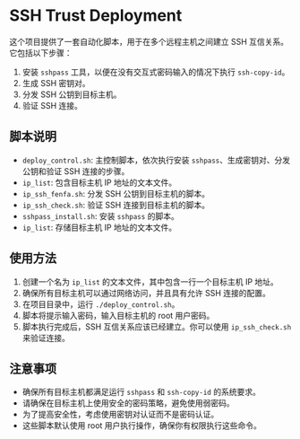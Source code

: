 # SSH Trust Deployment

这个项目提供了一套自动化脚本，用于在多个远程主机之间建立 SSH 互信关系。它包括以下步骤：

1. 安装 `sshpass` 工具，以便在没有交互式密码输入的情况下执行 `ssh-copy-id`。
2. 生成 SSH 密钥对。
3. 分发 SSH 公钥到目标主机。
4. 验证 SSH 连接。

## 脚本说明

- `deploy_control.sh`: 主控制脚本，依次执行安装 `sshpass`、生成密钥对、分发公钥和验证 SSH 连接的步骤。
- `ip_list`: 包含目标主机 IP 地址的文本文件。
- `ip_ssh_fenfa.sh`: 分发 SSH 公钥到目标主机的脚本。
- `ip_ssh_check.sh`: 验证 SSH 连接到目标主机的脚本。
- `sshpass_install.sh`: 安装 `sshpass` 的脚本。
- `ip_list`: 存储目标主机 IP 地址的文本文件。

## 使用方法

1. 创建一个名为 `ip_list` 的文本文件，其中包含一行一个目标主机 IP 地址。
2. 确保所有目标主机可以通过网络访问，并且具有允许 SSH 连接的配置。
3. 在项目目录中，运行 `./deploy_control.sh`。
4. 脚本将提示输入密码，输入目标主机的 root 用户密码。
5. 脚本执行完成后，SSH 互信关系应该已经建立。你可以使用 `ip_ssh_check.sh` 来验证连接。

## 注意事项

- 确保所有目标主机都满足运行 `sshpass` 和 `ssh-copy-id` 的系统要求。
- 请确保在目标主机上使用安全的密码策略，避免使用弱密码。
- 为了提高安全性，考虑使用密钥对认证而不是密码认证。
- 这些脚本默认使用 root 用户执行操作，确保你有权限执行这些命令。